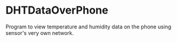 # DHTDataOverPhone
Program to view temperature and humidity data on the phone using sensor's very own network.

